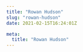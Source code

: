 ```yaml
---
title: "Rowan Hudson"
slug: "rowan-hudson"
date: 2021-02-15T16:24:01Z

meta:
  title: "Rowan Hudson"
---
```


